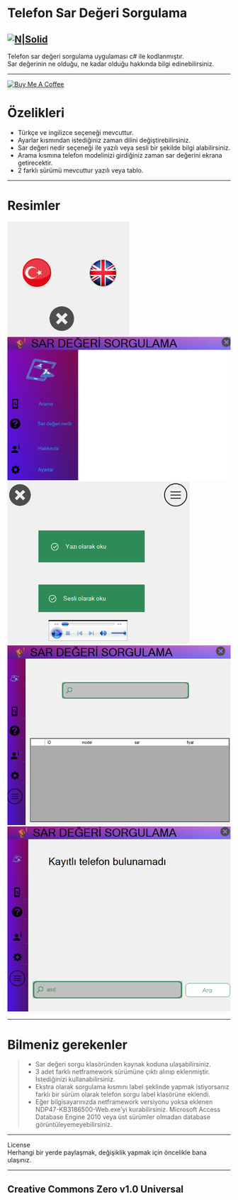 <h1 class="code-line" data-line-start=0 data-line-end=1 ><a id="Telefon_Sar_Deeri_Sorgulama_0"></a>Telefon Sar Değeri Sorgulama</h1>
<h2 class="code-line" data-line-start=2 data-line-end=4 ><a id="NSolidhttpsplaylhgoogleusercontentcom4ChxU_bzuJe8ix7IC7fYOq5xH3rtDjDMFogy4NsF6l8jNH9Q_G7zQUWoZtWvkliyww2247h1264rwhttpwwwartistscompanydigital_2"></a><a href="http://www.artistscompany.net"><img src="https://raw.githubusercontent.com/creosB/presentation/main/background.png" alt="N|Solid"></a></h2>
<p class="has-line-data" data-line-start="4" data-line-end="6">Telefon sar değeri sorgulama uygulaması c# ile kodlanmıştır.<br>
Sar değerinin ne olduğu, ne kadar olduğu hakkında bilgi edinebilirsiniz.</p>
<hr>
<a href="https://www.buymeacoffee.com/creos" target="_blank"><img src="https://www.buymeacoffee.com/assets/img/custom_images/orange_img.png" alt="Buy Me A Coffee" style="height: 41px !important;width: 174px !important;box-shadow: 0px 3px 2px 0px rgba(190, 190, 190, 0.5) !important;-webkit-box-shadow: 0px 3px 2px 0px rgba(190, 190, 190, 0.5) !important;" ></a>
<h1 class="code-line" data-line-start=7 data-line-end=8 ><a id="zelikleri_7"></a>Özelikleri</h1>
<ul>
<li class="has-line-data" data-line-start="9" data-line-end="10">Türkçe ve ingilizce seçeneği mevcuttur.</li>
<li class="has-line-data" data-line-start="10" data-line-end="11">Ayarlar kısmından istediğiniz zaman dilini değiştirebilirsiniz.</li>
<li class="has-line-data" data-line-start="11" data-line-end="12">Sar değeri nedir seçeneği ile yazılı veya sesli bir şekilde bilgi alabilirsiniz.</li>
<li class="has-line-data" data-line-start="12" data-line-end="13">Arama kısmına telefon modelinizi girdiğiniz zaman sar değerini ekrana getirecektir.</li>
<li class="has-line-data" data-line-start="13" data-line-end="14">2 farklı sürümü mevcuttur yazılı veya tablo.</li>
</ul>
<hr>
<h1 class="code-line" data-line-start=15 data-line-end=16 ><a id="Resimler_15"></a>Resimler</h1>
<p class="has-line-data" data-line-start="16" data-line-end="21"><img src="https://raw.githubusercontent.com/creosB/Sar-degeri-sorgu/main/resim1.png" alt="N|Solid"><br>
<img src="https://raw.githubusercontent.com/creosB/Sar-degeri-sorgu/main/resim2.png" alt="N|Solid"><br>
<img src="https://raw.githubusercontent.com/creosB/Sar-degeri-sorgu/main/resim3.png" alt="N|Solid"><br>
<img src="https://raw.githubusercontent.com/creosB/Sar-degeri-sorgu/main/resim4.png" alt="N|Solid"><br>
<img src="https://raw.githubusercontent.com/creosB/Sar-degeri-sorgu/main/resim5.png" alt="N|Solid"></p>
<hr>
<h1 class="code-line" data-line-start=22 data-line-end=23 ><a id="Bilmeniz_gerekenler_22"></a>Bilmeniz gerekenler</h1>
<blockquote>
<ul>
<li class="has-line-data" data-line-start="23" data-line-end="24">Sar değeri sorgu klasöründen kaynak koduna ulaşabilirsiniz.</li>
<li class="has-line-data" data-line-start="24" data-line-end="25">3 adet farklı netframework sürümüne çıktı alınıp eklenmiştir. İstediğinizi kullanabilirsiniz.</li>
<li class="has-line-data" data-line-start="25" data-line-end="26">Ekstra olarak sorgulama kısmını label şeklinde yapmak istiyorsanız farklı bir sürüm olarak telefon sorgu label klasörüne eklendi.</li>
<li class="has-line-data" data-line-start="26" data-line-end="27">Eğer bilgisayarınızda netframework versiyonu yoksa eklenen NDP47-KB3186500-Web.exe’yi kurabilirsiniz. Microsoft Access Database Engine 2010 veya üst sürümler olmadan database görüntüleyemeyebilirsiniz.</li>
</ul>
</blockquote>
<hr>
<p class="has-line-data" data-line-start="28" data-line-end="30">License<br>
Herhangi bir yerde paylaşmak, değişiklik yapmak için öncelikle bana ulaşınız.</p>
<hr>
<h2 class="code-line" data-line-start=31 data-line-end=33 ><a id="MIT_31"></a>Creative Commons Zero v1.0 Universal</h2>
